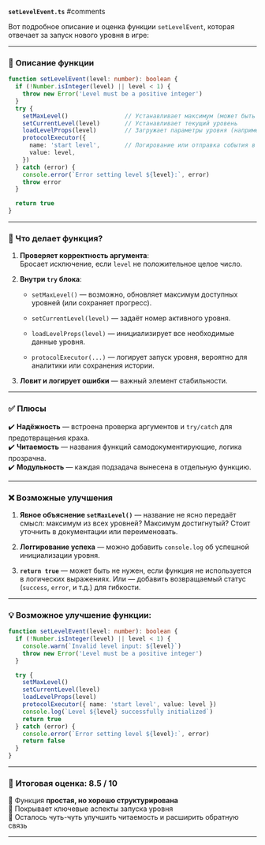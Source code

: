 **`setLevelEvent.ts`**
#comments 

Вот подробное описание и оценка функции `setLevelEvent`, которая отвечает за запуск нового уровня в игре:

---

### 📄 **Описание функции**

```ts
function setLevelEvent(level: number): boolean {
  if (!Number.isInteger(level) || level < 1) {
    throw new Error('Level must be a positive integer')
  }
  try {
    setMaxLevel()                // Устанавливает максимум (может быть прогресс или всего доступно)
    setCurrentLevel(level)       // Устанавливает текущий уровень
    loadLevelProps(level)        // Загружает параметры уровня (например, карта, враги, таймеры и т.д.)
    protocolExecutor({
      name: 'start level',       // Логирование или отправка события в аналитику
      value: level,
    })
  } catch (error) {
    console.error(`Error setting level ${level}:`, error)
    throw error
  }

  return true
}
```

---

### 🧠 Что делает функция?

1. **Проверяет корректность аргумента**:  
    Бросает исключение, если `level` не положительное целое число.
    
2. **Внутри `try` блока**:
    
    - `setMaxLevel()` — возможно, обновляет максимум доступных уровней (или сохраняет прогресс).
        
    - `setCurrentLevel(level)` — задаёт номер активного уровня.
        
    - `loadLevelProps(level)` — инициализирует все необходимые данные уровня.
        
    - `protocolExecutor(...)` — логирует запуск уровня, вероятно для аналитики или сохранения истории.
        
3. **Ловит и логирует ошибки** — важный элемент стабильности.
    

---

### ✅ **Плюсы**

✔️ **Надёжность** — встроена проверка аргументов и `try/catch` для предотвращения краха.  
✔️ **Читаемость** — названия функций самодокументирующие, логика прозрачна.  
✔️ **Модульность** — каждая подзадача вынесена в отдельную функцию.

---

### ❌ Возможные улучшения

1. **Явное объяснение `setMaxLevel()`** — название не ясно передаёт смысл: максимум из всех уровней? Максимум достигнутый? Стоит уточнить в документации или переименовать.
    
2. **Логгирование успеха** — можно добавить `console.log` об успешной инициализации уровня.
    
3. **`return true`** — может быть не нужен, если функция не используется в логических выражениях. Или — добавить возвращаемый статус (`success`, `error`, и т.д.) для гибкости.
    

---

### 💡 **Возможное улучшение функции:**

```ts
function setLevelEvent(level: number): boolean {
  if (!Number.isInteger(level) || level < 1) {
    console.warn(`Invalid level input: ${level}`)
    throw new Error('Level must be a positive integer')
  }

  try {
    setMaxLevel()
    setCurrentLevel(level)
    loadLevelProps(level)
    protocolExecutor({ name: 'start level', value: level })
    console.log(`Level ${level} successfully initialized`)
    return true
  } catch (error) {
    console.error(`Error setting level ${level}:`, error)
    return false
  }
}
```

---

### 🏁 **Итоговая оценка**: **8.5 / 10**

🔹 Функция **простая, но хорошо структурирована**  
🔹 Покрывает ключевые аспекты запуска уровня  
🔹 Осталось чуть-чуть улучшить читаемость и расширить обратную связь

---

